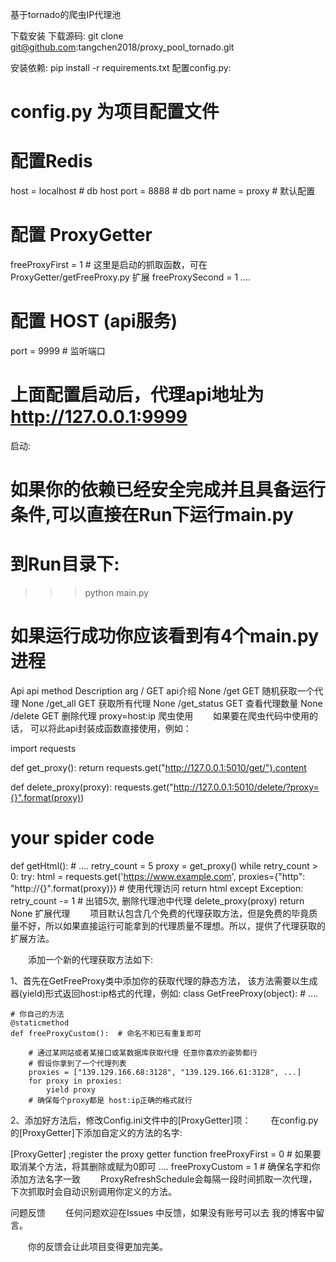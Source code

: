 基于tornado的爬虫IP代理池

下载安装
下载源码:
git clone git@github.com:tangchen2018/proxy_pool_tornado.git

安装依赖:
pip install -r requirements.txt
配置config.py:
# config.py 为项目配置文件
# 配置Redis
host = localhost  # db host
port = 8888       # db port
name = proxy      # 默认配置

# 配置 ProxyGetter
freeProxyFirst  = 1  # 这里是启动的抓取函数，可在ProxyGetter/getFreeProxy.py 扩展
freeProxySecond = 1
....

# 配置 HOST (api服务)
port = 9999          # 监听端口
# 上面配置启动后，代理api地址为 http://127.0.0.1:9999
启动:
# 如果你的依赖已经安全完成并且具备运行条件,可以直接在Run下运行main.py
# 到Run目录下:
>>>python main.py

# 如果运行成功你应该看到有4个main.py进程

Api
api	method	Description	arg
/	GET	api介绍	None
/get	GET	随机获取一个代理	None
/get_all	GET	获取所有代理	None
/get_status	GET	查看代理数量	None
/delete	GET	删除代理	proxy=host:ip
爬虫使用
　　如果要在爬虫代码中使用的话， 可以将此api封装成函数直接使用，例如：

import requests

def get_proxy():
    return requests.get("http://127.0.0.1:5010/get/").content

def delete_proxy(proxy):
    requests.get("http://127.0.0.1:5010/delete/?proxy={}".format(proxy))

# your spider code

def getHtml():
    # ....
    retry_count = 5
    proxy = get_proxy()
    while retry_count > 0:
        try:
            html = requests.get('https://www.example.com', proxies={"http": "http://{}".format(proxy)})
            # 使用代理访问
            return html
        except Exception:
            retry_count -= 1
    # 出错5次, 删除代理池中代理
    delete_proxy(proxy)
    return None
扩展代理
　　项目默认包含几个免费的代理获取方法，但是免费的毕竟质量不好，所以如果直接运行可能拿到的代理质量不理想。所以，提供了代理获取的扩展方法。

　　添加一个新的代理获取方法如下:

1、首先在GetFreeProxy类中添加你的获取代理的静态方法， 该方法需要以生成器(yield)形式返回host:ip格式的代理，例如:
class GetFreeProxy(object):
    # ....

    # 你自己的方法
    @staticmethod
    def freeProxyCustom():  # 命名不和已有重复即可

        # 通过某网站或者某接口或某数据库获取代理 任意你喜欢的姿势都行
        # 假设你拿到了一个代理列表
        proxies = ["139.129.166.68:3128", "139.129.166.61:3128", ...]
        for proxy in proxies:
            yield proxy
        # 确保每个proxy都是 host:ip正确的格式就行
2、添加好方法后，修改Config.ini文件中的[ProxyGetter]项：
　　在config.py的[ProxyGetter]下添加自定义的方法的名字:

[ProxyGetter]
;register the proxy getter function
freeProxyFirst  = 0  # 如果要取消某个方法，将其删除或赋为0即可
....
freeProxyCustom  = 1  # 确保名字和你添加方法名字一致
　　ProxyRefreshSchedule会每隔一段时间抓取一次代理，下次抓取时会自动识别调用你定义的方法。

问题反馈
　　任何问题欢迎在Issues 中反馈，如果没有账号可以去 我的博客中留言。

　　你的反馈会让此项目变得更加完美。
